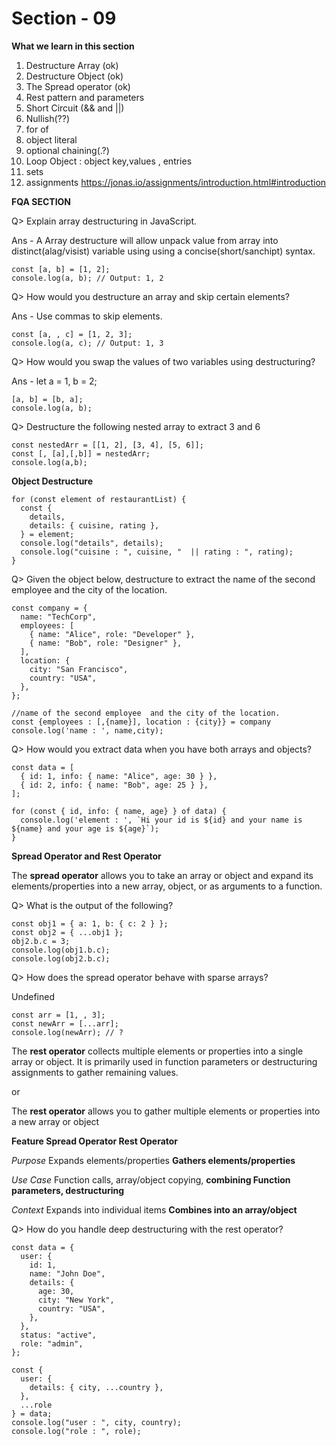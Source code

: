 # Section - 09

 **What we learn in this section**

1. Destructure Array (ok)
2. Destructure Object (ok)
3. The Spread operator (ok)
4. Rest pattern and parameters 
5. Short Circuit (&& and ||)
6. Nullish(??)
7. for of
8. object literal
9. optional chaining(.?)
10. Loop Object : object key,values , entries
11. sets
12. assignments https://jonas.io/assignments/introduction.html#introduction

**FQA SECTION**

Q> Explain array destructuring in JavaScript.

Ans - A Array destructure will allow unpack value from array into distinct(alag/visist) variable using using a concise(short/sanchipt) syntax.

```
const [a, b] = [1, 2];
console.log(a, b); // Output: 1, 2
```

Q> How would you destructure an array and skip certain elements?

Ans - Use commas to skip elements.

```
const [a, , c] = [1, 2, 3];
console.log(a, c); // Output: 1, 3
```

Q> How would you swap the values of two variables using destructuring?

Ans - let a = 1, b = 2;

```
[a, b] = [b, a];
console.log(a, b);
```
Q> Destructure the following nested array to extract 3 and 6

```
const nestedArr = [[1, 2], [3, 4], [5, 6]];
const [, [a],[,b]] = nestedArr;
console.log(a,b);
```
**Object Destructure**

```
for (const element of restaurantList) {
  const {
    details,
    details: { cuisine, rating },
  } = element;
  console.log("details", details);
  console.log("cuisine : ", cuisine, "  || rating : ", rating);
}
```

Q> Given the object below, destructure to extract the name of the second employee and the city of the location.

```
const company = {
  name: "TechCorp",
  employees: [
    { name: "Alice", role: "Developer" },
    { name: "Bob", role: "Designer" },
  ],
  location: {
    city: "San Francisco",
    country: "USA",
  },
};

//name of the second employee  and the city of the location.
const {employees : [,{name}], location : {city}} = company
console.log('name : ', name,city);
```

Q> How would you extract data when you have both arrays and objects?

```
const data = [
  { id: 1, info: { name: "Alice", age: 30 } },
  { id: 2, info: { name: "Bob", age: 25 } },
];

for (const { id, info: { name, age} } of data) {
  console.log('element : ', `Hi your id is ${id} and your name is ${name} and your age is ${age}`);
}
```
**Spread Operator and Rest Operator**

The **spread operator** allows you to take an array or object and expand its elements/properties into a new array, object, or as arguments to a function.

Q> What is the output of the following?

```
const obj1 = { a: 1, b: { c: 2 } };
const obj2 = { ...obj1 };
obj2.b.c = 3;
console.log(obj1.b.c);
console.log(obj2.b.c);
```

Q> How does the spread operator behave with sparse arrays?

Undefined

```
const arr = [1, , 3];
const newArr = [...arr];
console.log(newArr); // ?
```

The **rest operator** collects multiple elements or properties into a single array or object. It is primarily used in function parameters or destructuring assignments to gather remaining values.

or

The **rest operator** allows you to gather multiple elements or properties into a new array or object

**Feature	Spread Operator	Rest Operator**

*Purpose*	Expands elements/properties	**Gathers elements/properties**

*Use Case*	Function calls, array/object copying, **combining	Function parameters, destructuring**

*Context*	Expands into individual items	**Combines into an array/object**

Q> How do you handle deep destructuring with the rest operator?

```
const data = {
  user: {
    id: 1,
    name: "John Doe",
    details: {
      age: 30,
      city: "New York",
      country: "USA",
    },
  },
  status: "active",
  role: "admin",
};

const {
  user: {
    details: { city, ...country },
  },
  ...role
} = data;
console.log("user : ", city, country);
console.log("role : ", role);
```